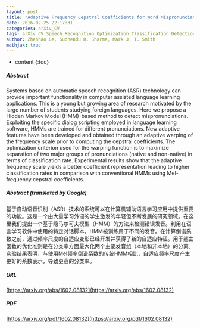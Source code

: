 ```yaml
---
layout: post
title: "Adaptive Frequency Cepstral Coefficients for Word Mispronunciation Detection"
date: 2016-02-25 22:17:31
categories: arXiv_CV
tags: arXiv_CV Speech_Recognition Optimization Classification Detection Recognition
author: Zhenhao Ge, Sudhendu R. Sharma, Mark J. T. Smith
mathjax: true
---
```


* content
{:toc}

##### Abstract
Systems based on automatic speech recognition (ASR) technology can provide important functionality in computer assisted language learning applications. This is a young but growing area of research motivated by the large number of students studying foreign languages. Here we propose a Hidden Markov Model (HMM)-based method to detect mispronunciations. Exploiting the specific dialog scripting employed in language learning software, HMMs are trained for different pronunciations. New adaptive features have been developed and obtained through an adaptive warping of the frequency scale prior to computing the cepstral coefficients. The optimization criterion used for the warping function is to maximize separation of two major groups of pronunciations (native and non-native) in terms of classification rate. Experimental results show that the adaptive frequency scale yields a better coefficient representation leading to higher classification rates in comparison with conventional HMMs using Mel-frequency cepstral coefficients.

##### Abstract (translated by Google)
基于自动语音识别（ASR）技术的系统可以在计算机辅助语言学习应用中提供重要的功能。这是一个由大量学习外语的学生激发的年轻但不断发展的研究领域。在这里我们提出一个基于隐马尔可夫模型（HMM）的方法来检测错误发音。利用在语言学习软件中使用的特定对话脚本，HMM被训练用于不同的发音。在计算倒谱系数之前，通过频率尺度的自适应变形已经开发并获得了新的自适应特征。用于翘曲函数的优化准则是在分类率方面最大化两个主要发音组（本地和非本地）的分离。实验结果表明，与使用Mel频率倒谱系数的传统HMM相比，自适应频率尺度产生更好的系数表示，导致更高的分类率。

##### URL
[https://arxiv.org/abs/1602.08132](https://arxiv.org/abs/1602.08132)

##### PDF
[https://arxiv.org/pdf/1602.08132](https://arxiv.org/pdf/1602.08132)

